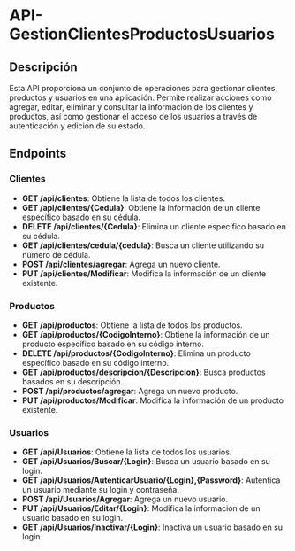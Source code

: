 # API-GestionClientesProductosUsuarios

## Descripción

Esta API proporciona un conjunto de operaciones para gestionar clientes, productos y usuarios en una aplicación. Permite realizar acciones como agregar, editar, eliminar y consultar la información de los clientes y productos, así como gestionar el acceso de los usuarios a través de autenticación y edición de su estado.

## Endpoints

### **Clientes**

- **GET /api/clientes**: Obtiene la lista de todos los clientes.
- **GET /api/clientes/{Cedula}**: Obtiene la información de un cliente específico basado en su cédula.
- **DELETE /api/clientes/{Cedula}**: Elimina un cliente específico basado en su cédula.
- **GET /api/clientes/cedula/{cedula}**: Busca un cliente utilizando su número de cédula.
- **POST /api/clientes/agregar**: Agrega un nuevo cliente.
- **PUT /api/clientes/Modificar**: Modifica la información de un cliente existente.

### **Productos**

- **GET /api/productos**: Obtiene la lista de todos los productos.
- **GET /api/productos/{CodigoInterno}**: Obtiene la información de un producto específico basado en su código interno.
- **DELETE /api/productos/{CodigoInterno}**: Elimina un producto específico basado en su código interno.
- **GET /api/productos/descripcion/{Descripcion}**: Busca productos basados en su descripción.
- **POST /api/productos/agregar**: Agrega un nuevo producto.
- **PUT /api/productos/Modificar**: Modifica la información de un producto existente.

### **Usuarios**

- **GET /api/Usuarios**: Obtiene la lista de todos los usuarios.
- **GET /api/Usuarios/Buscar/{Login}**: Busca un usuario basado en su login.
- **GET /api/Usuarios/AutenticarUsuario/{Login},{Password}**: Autentica un usuario mediante su login y contraseña.
- **POST /api/Usuarios/Agregar**: Agrega un nuevo usuario.
- **PUT /api/Usuarios/Editar/{Login}**: Modifica la información de un usuario basado en su login.
- **GET /api/Usuarios/Inactivar/{Login}**: Inactiva un usuario basado en su login.
